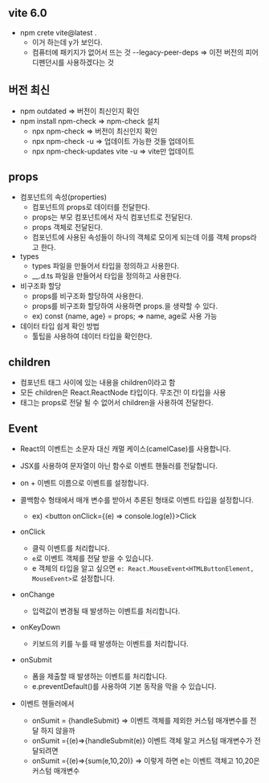 ## vite 6.0

- npm crete vite@latest .
  - 이거 하는데 y가 보인다.
  - 컴퓨터에 패키지가 없어서 뜨는 것
    --legacy-peer-deps => 이전 버전의 피어 디펜던시를 사용하겠다는 것

## 버전 최신

- npm outdated => 버전이 최신인지 확인
- npm install npm-check => npm-check 설치
  - npx npm-check => 버전이 최신인지 확인
  - npx npm-check -u => 업데이트 가능한 것들 업데이트
  - npx npm-check-updates vite -u => vite만 업데이트

## props

- 컴포넌트의 속성(properties)
  - 컴포넌트의 props로 데이터를 전달한다.
  - props는 부모 컴포넌트에서 자식 컴포넌트로 전달된다.
  - props 객체로 전달된다.
  - 컴포넌트에 사용된 속성들이 하나의 객체로 모이게 되는데 이를 객체 props라고 한다.
- types
  - types 파일을 만들어서 타입을 정의하고 사용한다.
  - \_\_.d.ts 파일을 만들어서 타입을 정의하고 사용한다.
- 비구조화 할당
  - props를 비구조화 할당하여 사용한다.
  - props를 비구조화 할당하여 사용하면 props.을 생략할 수 있다.
  - ex) const {name, age} = props; => name, age로 사용 가능
- 데이터 타입 쉽게 확인 방법
  - 툴팁을 사용하여 데이터 타입을 확인한다.

## children

- 컴포넌트 태그 사이에 있는 내용을 children이라고 함
- 모든 children은 React.ReactNode 타입이다. 무조건! 이 타입을 사용
- 태그는 props로 전달 될 수 없어서 children을 사용하여 전달한다.

## Event

- React의 이벤트는 소문자 대신 캐멀 케이스(camelCase)를 사용합니다.
- JSX를 사용하여 문자열이 아닌 함수로 이벤트 핸들러를 전달합니다.
- on + 이벤트 이름으로 이벤트를 설정합니다.
- 콜백함수 형태에서 매개 변수를 받아서 추론된 형태로 이벤트 타입을 설정합니다.

  - ex) <button onClick={(e) => console.log(e)}>Click</button>

- onClick
  - 클릭 이벤트를 처리합니다.
  - `e`로 이벤트 객체를 전달 받을 수 있습니다.
  - e 객체의 타입을 알고 싶으면 `e: React.MouseEvent<HTMLButtonElement, MouseEvent>`로 설정합니다.
- onChange
  - 입력값이 변경될 때 발생하는 이벤트를 처리합니다.
- onKeyDown
  - 키보드의 키를 누를 때 발생하는 이벤트를 처리합니다.
- onSubmit

  - 폼을 제출할 때 발생하는 이벤트를 처리합니다.
  - e.preventDefault()를 사용하여 기본 동작을 막을 수 있습니다.

- 이벤트 헨들러에서
  - onSumit = {handleSubmit} => 이벤트 객체를 제외한 커스텀 매개변수를 전달 하지 않을까
  - onSumit ={(e)=>{handleSubmit(e)} 이벤트 객체 말고 커스텀 매개변수가 전달되려면
  - onSumit ={(e)=>{sum(e,10,20)} => 이렇게 하면 e는 이벤트 객체고 10,20은 커스텀 매개변수
